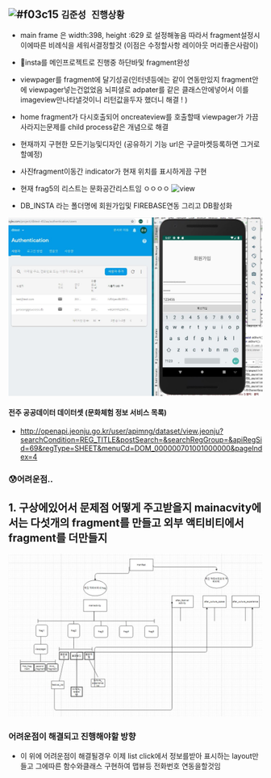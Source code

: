 ## ![#f03c15](https://placehold.it/15/f03c15/000000?text=+) `김준성 진행상황`
- main frame 은 width:398, height :629 로 설정해놓음 따라서 fragment설정시 이에따른 비례식을 세워서결정할것 (이점은 수정할사항 레이아웃 머리좋은사람이)
- 🌱insta를 메인프로젝트로 진행중 하단바및 fragment완성
- viewpager를 fragment에 달기성공(인터넷등에는 같이 연동만있지 fragment안에 viewpager넣는건없었음 뇌피셜로 adpater를 같은 클래스안에넣어서 이를 imageview만나타낼것이니 리턴값을두자 했더니 해결 ! )
- home fragment가 다시호출되어 oncreateview를 호출할때 viewpager가 가끔사라지는문제를 child process같은 개념으로 해결 
- 현재까지 구현한 모든기능및디자인 (공유하기 기능 url은 구글마켓등록하면 그거로할예정)
- 사진fragment이동간 indicator가 현재 위치를 표시하게끔 구현
- 현재 frag5의 리스트는 문화공간리스트임 ㅇㅇㅇㅇ 
![view](./ing.gif)


- DB_INSTA 라는 폴더명에 회원가입및 FIREBASE연동 그리고 DB활성화 

![FIEEBASE](./firebase.JPG)




#### 전주 공공데이터 데이터셋 (문화체험 정보 서비스 목록)
- http://openapi.jeonju.go.kr/user/apimng/dataset/view.jeonju?searchCondition=REG_TITLE&postSearch=&searchRegGroup=&apiRegSid=69&regType=SHEET&menuCd=DOM_000000701001000000&pageIndex=4






###  😰어려운점..
   ## 1. 구상에있어서 문제점 어떻게 주고받을지 mainacvity에서는 다섯개의 fragment를 만들고 외부 액티비티에서 fragment를 더만들지 
   ![1착상](./trouble.JPG)




### 어려운점이 해결되고 진행해야할 방향
   - 이 위에 어려운점이 해결될경우 이제 list click에서 정보를받아 표시하는 layout만들고 그에따른 함수와클래스 구현하여 맵뷰등 전화번호 연동을할것임
   


